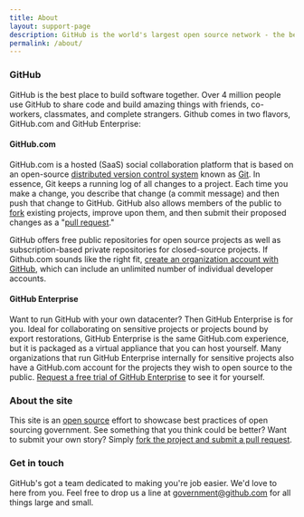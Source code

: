 ```yaml
---
title: About
layout: support-page
description: GitHub is the world's largest open source network - the best place to build better, together.
permalink: /about/
---
```


### GitHub

GitHub is the best place to build software together. Over 4 million people use GitHub to share code and build amazing things with friends, co-workers, classmates, and complete strangers. Github comes in two flavors, GitHub.com and GitHub Enterprise:

#### GitHub.com

GitHub.com is a hosted (SaaS) social collaboration platform that is based on an open-source [distributed version control system](http://en.wikipedia.org/wiki/Revision_control) known as [Git](http://en.wikipedia.org/wiki/Git_(software)). In essence, Git keeps a running log of all changes to a project. Each time you make a change, you describe that change (a commit message) and then push that change to GitHub. GitHub also allows members of the public to [fork](https://help.github.com/articles/github-glossary#fork) existing projects, improve upon them, and then submit their proposed changes as a "[pull request](https://help.github.com/articles/github-glossary#pull-request)."

GitHub offers free public repositories for open source projects as well as subscription-based private repositories for closed-source projects. If Github.com sounds like the right fit, [create an organization account with GitHub](/#join-the-revolution), which can include an unlimited number of individual developer accounts.

#### GitHub Enterprise

Want to run GitHub with your own datacenter? Then GitHub Enterprise is for you. Ideal for collaborating on sensitive projects or projects bound by export restorations, GitHub Enterprise is the same GitHub.com experience, but it is packaged as a virtual appliance that you can host yourself. Many organizations that run GitHub Enterprise internally for sensitive projects also have a GitHub.com account for the projects they wish to open source to the public. [Request a free trial of GitHub Enterprise](http://enterprise.github.com) to see it for yourself.

### About the site

This site is an [open source](http://github.com/github/government.github.com) effort to showcase best practices of open sourcing government. See something that you think could be better? Want to submit your own story? Simply [fork the project and submit a pull request](/submit).

### Get in touch

GitHub's got a team dedicated to making you're job easier. We'd love to here from you. Feel free to drop us a line at [government@github.com](mailto:government.github.com) for all things large and small.
